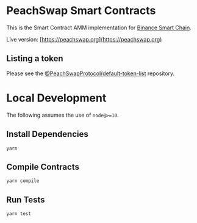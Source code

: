 # PeachSwap Smart Contracts

This is the Smart Contract AMM implementation for [Binance Smart Chain](https://www.binance.org/en/smartChain).

Live version: [https://peachswap.org](https://peachswap.org)


## Listing a token

Please see the
[@PeachSwapProtocol/default-token-list](https://github.com/PeachSwapProtocol/default-token-list)
repository.

# Local Development

The following assumes the use of `node@>=10`.

## Install Dependencies

`yarn`

## Compile Contracts

`yarn compile`

## Run Tests

`yarn test`
